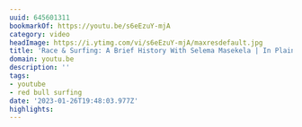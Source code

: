 ```yaml
---
uuid: 645601311
bookmarkOf: https://youtu.be/s6eEzuY-mjA
category: video
headImage: https://i.ytimg.com/vi/s6eEzuY-mjA/maxresdefault.jpg
title: 'Race & Surfing: A Brief History With Selema Masekela | In Plain Sight'
domain: youtu.be
description: ''
tags:
- youtube
- red bull surfing
date: '2023-01-26T19:48:03.977Z'
highlights:
---
```



